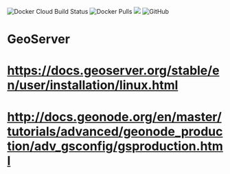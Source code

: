 ![Docker Cloud Build Status](https://img.shields.io/docker/cloud/build/coderpatros/geoserver)
![Docker Pulls](https://img.shields.io/docker/pulls/coderpatros/geoserver.svg)
[![](https://images.microbadger.com/badges/image/coderpatros/geoserver.svg)](https://microbadger.com/images/coderpatros/geoserver "Get your own image badge on microbadger.com")
![GitHub](https://img.shields.io/github/license/patros/docker-geoserver)

# GeoServer

# https://docs.geoserver.org/stable/en/user/installation/linux.html
# http://docs.geonode.org/en/master/tutorials/advanced/geonode_production/adv_gsconfig/gsproduction.html
